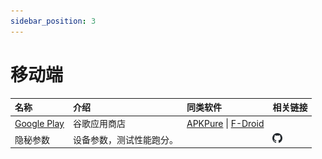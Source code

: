 ```yaml
---
sidebar_position: 3
---
```

<!-- markdownlint-disable MD033 -->

# 移动端

| 名称 | 介绍  | 同类软件 | 相关链接 |
| :--- | :--- | :--- | :--- |
| [Google Play](https://play.google.com/) | 谷歌应用商店 | [APKPure](https://apkpure.com/cn/) \| [F-Droid](https://f-droid.org/)  |  |
| 隐秘参数 | 设备参数，测试性能跑分。  |  | [<img src="img/GithubFavicon.svg" alt="" height="16px"   />](https://github.com/x1y9/x1y9.github.io/releases) |

